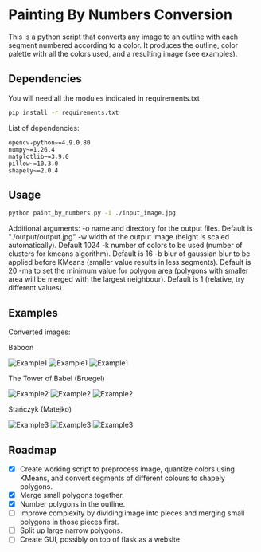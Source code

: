 # Painting By Numbers Conversion

This is a python script that converts any image to an
outline with each segment numbered according to a color. It produces the outline, color palette with all the colors used, and a resulting image (see examples).

## Dependencies

You will need all the modules indicated in requirements.txt

```bash
pip install -r requirements.txt
```

List of dependencies:
```
opencv-python~=4.9.0.80
numpy~=1.26.4
matplotlib~=3.9.0
pillow~=10.3.0
shapely~=2.0.4
```
## Usage

```bash
python paint_by_numbers.py -i ./input_image.jpg
```

Additional arguments:
-o name and directory for the output files. Default is "./output/output.jpg"
-w width of the output image (height is scaled automatically). Default 1024
-k number of colors to be used (number of clusters for kmeans algorithm). Default is 16
-b blur of gaussian blur to be applied before KMeans (smaller value results in less segments). Default is 20
-ma to set the minimum value for polygon area (polygons with smaller area will be merged with the largest neighbour). Default is 1 (relative, try different values)

## Examples

Converted images:

Baboon

![Example1](https://imgur.com/AyV4EeH.png)
![Example1](https://imgur.com/w1zxp3O.png)
![Example1](https://imgur.com/9MymMxe.png)

The Tower of Babel (Bruegel)

![Example2](https://i.imgur.com/ZIVQXke.png)
![Example2](https://imgur.com/br0tCyC.png)
![Example2](https://imgur.com/6qEKM7d.png)

Stańczyk (Matejko)

![Example3](https://imgur.com/H0pKjsS.png)
![Example3](https://imgur.com/6WXTXVg.png)
![Example3](https://imgur.com/BV3nzaq.png)

## Roadmap

- [x] Create working script to preprocess image, quantize colors using KMeans, and convert segments of different colours to shapely polygons.
- [x] Merge small polygons together.
- [x] Number polygons in the outline.
- [ ] Improve complexity by dividing image into pieces and merging small polygons in those pieces first.
- [ ] Split up large narrow polygons.
- [ ] Create GUI, possibly on top of flask as a website
